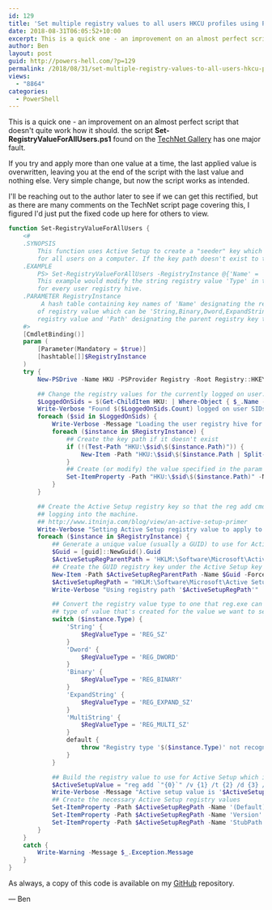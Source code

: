 ```yaml
---
id: 129
title: 'Set multiple registry values to all users HKCU profiles using PowerShell & Active Setup'
date: 2018-08-31T06:05:52+10:00
excerpt: This is a quick one - an improvement on an almost perfect script that doesn't quite work how it should.
author: Ben
layout: post
guid: http://powers-hell.com/?p=129
permalink: /2018/08/31/set-multiple-registry-values-to-all-users-hkcu-profiles-using-powershell-active-setup/
views:
  - "8864"
categories:
  - PowerShell
---
```

This is a quick one - an improvement on an almost perfect script that doesn't quite work how it should.
the script **Set-RegistryValueForAllUsers.ps1** found on the <a href="https://gallery.technet.microsoft.com/scriptcenter/Easily-set-a-registry-b3449784" rel="noopener" target="_blank">TechNet Gallery</a> has one major fault.

<!--more-->

If you try and apply more than one value at a time, the last applied value is overwritten, leaving you at the end of the script with the last value and nothing else. Very simple change, but now the script works as intended.

I'll be reaching out to the author later to see if we can get this rectified, but as there are many comments on the TechNet script page covering this, I figured I'd just put the fixed code up here for others to view.

```PowerShell
function Set-RegistryValueForAllUsers {
    <#
    .SYNOPSIS
        This function uses Active Setup to create a "seeder" key which creates or modifies a user-based registry value
        for all users on a computer. If the key path doesn't exist to the value, it will automatically create the key and add the value.
    .EXAMPLE
        PS> Set-RegistryValueForAllUsers -RegistryInstance @{'Name' = 'Setting'; 'Type' = 'String'; 'Value' = 'someval'; 'Path' = 'SOFTWARE\Microsoft\Windows\Something'}
        This example would modify the string registry value 'Type' in the path 'SOFTWARE\Microsoft\Windows\Something' to 'someval'
        for every user registry hive.
    .PARAMETER RegistryInstance
         A hash table containing key names of 'Name' designating the registry value name, 'Type' to designate the type
        of registry value which can be 'String,Binary,Dword,ExpandString or MultiString', 'Value' which is the value itself of the
        registry value and 'Path' designating the parent registry key the registry value is in.
    #>
    [CmdletBinding()]
    param (
        [Parameter(Mandatory = $true)]
        [hashtable[]]$RegistryInstance
    )
    try {
        New-PSDrive -Name HKU -PSProvider Registry -Root Registry::HKEY_USERS | Out-Null

        ## Change the registry values for the currently logged on user. Each logged on user SID is under HKEY_USERS
        $LoggedOnSids = $(Get-ChildItem HKU: | Where-Object { $_.Name -match 'S-\d-\d+-(\d+-){1,14}\d+$' } | foreach-object { $_.Name })
        Write-Verbose "Found $($LoggedOnSids.Count) logged on user SIDs"
        foreach ($sid in $LoggedOnSids) {
            Write-Verbose -Message "Loading the user registry hive for the logged on SID $sid"
            foreach ($instance in $RegistryInstance) {
                ## Create the key path if it doesn't exist
                if (!(Test-Path "HKU:\$sid\$($instance.Path)")) {
                    New-Item -Path "HKU:\$sid\$($instance.Path | Split-Path -Parent)" -Name ($instance.Path | Split-Path -Leaf) -Force | Out-Null
                }
                ## Create (or modify) the value specified in the param
                Set-ItemProperty -Path "HKU:\$sid\$($instance.Path)" -Name $instance.Name -Value $instance.Value -Type $instance.Type -Force
            }
        }

        ## Create the Active Setup registry key so that the reg add cmd will get ran for each user
        ## logging into the machine.
        ## http://www.itninja.com/blog/view/an-active-setup-primer
        Write-Verbose "Setting Active Setup registry value to apply to all other users"
        foreach ($instance in $RegistryInstance) {
            ## Generate a unique value (usually a GUID) to use for Active Setup
            $Guid = [guid]::NewGuid().Guid
            $ActiveSetupRegParentPath = 'HKLM:\Software\Microsoft\Active Setup\Installed Components'
            ## Create the GUID registry key under the Active Setup key
            New-Item -Path $ActiveSetupRegParentPath -Name $Guid -Force | Out-Null
            $ActiveSetupRegPath = "HKLM:\Software\Microsoft\Active Setup\Installed Components\$Guid"
            Write-Verbose "Using registry path '$ActiveSetupRegPath'"

            ## Convert the registry value type to one that reg.exe can understand.  This will be the
            ## type of value that's created for the value we want to set for all users
            switch ($instance.Type) {
                'String' {
                    $RegValueType = 'REG_SZ'
                }
                'Dword' {
                    $RegValueType = 'REG_DWORD'
                }
                'Binary' {
                    $RegValueType = 'REG_BINARY'
                }
                'ExpandString' {
                    $RegValueType = 'REG_EXPAND_SZ'
                }
                'MultiString' {
                    $RegValueType = 'REG_MULTI_SZ'
                }
                default {
                    throw "Registry type '$($instance.Type)' not recognized"
                }
            }

            ## Build the registry value to use for Active Setup which is the command to create the registry value in all user hives
            $ActiveSetupValue = "reg add `"{0}`" /v {1} /t {2} /d {3} /f" -f "HKCU\$($instance.Path)", $instance.Name, $RegValueType, $instance.Value
            Write-Verbose -Message "Active setup value is '$ActiveSetupValue'"
            ## Create the necessary Active Setup registry values
            Set-ItemProperty -Path $ActiveSetupRegPath -Name '(Default)' -Value 'Active Setup Test' -Force
            Set-ItemProperty -Path $ActiveSetupRegPath -Name 'Version' -Value '1' -Force
            Set-ItemProperty -Path $ActiveSetupRegPath -Name 'StubPath' -Value $ActiveSetupValue -Force
        }
    }
    catch {
        Write-Warning -Message $_.Exception.Message
    }
}
```

As always, a copy of this code is available on my <a href="https://github.com/tabs-not-spaces/CodeDump/tree/master/Set-RegistryValueForAllUsers" rel="noopener" target="_blank">GitHub</a> repository.

— Ben
